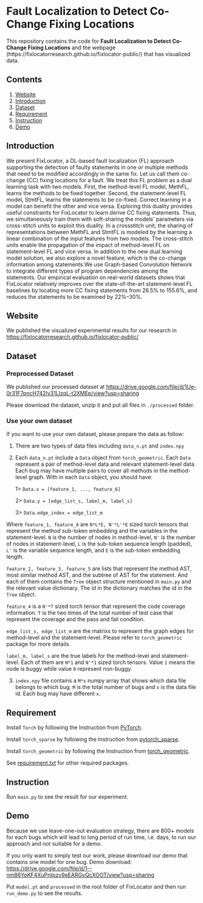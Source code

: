 # Fault Localization to Detect Co-Change Fixing Locations

<p aligh="center"> This repository contains the code for <b>Fault Localization to Detect Co-Change Fixing Locations</b> and the webpage (https://fixlocatorresearch.github.io/fixlocator-public/) that has visualized data.</p>

## Contents
1. [Website](#Website)
2. [Introduction](#Introduction)
3. [Dataset](#Dataset)
4. [Requirement](#Requirement)
5. [Instruction](#Instruction)
6. [Demo](#Demo)


## Introduction

We present FixLocator, a DL-based fault localization (FL) approach
supporting the detection of faulty statements in one or multiple
methods that need to be modified accordingly in the same fix. Let 
us call them co-change (CC) fixing locations for a fault. We treat
this FL problem as a dual learning task with two models. First,
the method-level FL model, MethFL, learns the methods to be fixed
together. Second, the statement-level FL model, StmtFL, learns the
statements to be co-fixed. Correct learning in a model can benefit
the other and vice versa. Exploring this duality provides useful
constraints for FixLocator to learn derive CC fixing statements.
Thus, we simultaneously train them with soft-sharing the models’
parameters via cross-stitch units to exploit this duality. In a crossstitch
unit, the sharing of representations between MethFL and StmtFL
is modeled by the learning a linear combination of the input features
from two models. The cross-stitch units enable the propagation
of the impact of method-level FL on statement-level FL and vice
versa. In addition to the new dual learning model solution, we also
explore a novel feature, which is the co-change information among
statements.We use Graph-based Convolution Network to integrate
different types of program dependencies among the statements. Our
empirical evaluation on real-world datasets shows that FixLocator
relatively improves over the state-of-the-art statement-level FL
baselines by locating more CC fixing statements from 26.5% to
155.6%, and reduces the statements to be examined by 22%–30%.

## Website

We published the visualized experimental results for our research in https://fixlocatorresearch.github.io/fixlocator-public/

## Dataset

### Preprocessed Dataset

We published our processed dataset at https://drive.google.com/file/d/1Ue-0r31F7pncH742Iv31LIzqL-t2XMEp/view?usp=sharing

Please download the dataset, unzip it and put all files in ```./processed``` folder.

### Use your own dataset

If you want to use your own dataset, please prepare the data as follow:

1. There are two types of data files including ```data_n.pt``` and ```index.npy```

2. Each ```data_n.pt``` include a ```Data``` object from ```torch_geometric```. Each ```Data``` represent a pair of method-level data and relevant statement-level data. Each bug may have multiple pairs to cover all methods in the method-level graph. With in each ```Data``` object, you should have:
	
	1> ```Data.x = [feature_1, ..., feature_6]```
	
	2> ```Data.y = [edge_list_s, label_m, label_s]```
	
	3> ```Data.edge_index = edge_list_m```
	
Where ```feature_1, feature_6``` are ```N*L*E, N'*L'*E``` sized torch tensors that represent the method sub-token embedding and the variables in the statement-level. ```N``` is the number of nodes in method-level, ```N'``` is the number of nodes in statement-level, ```L``` is the sub-token sequence length (padded), ```L'``` is the variable sequence length, and ```E``` is the sub-token embedding length.

```feature_2, feature_3, feature_5``` are lists that represent the method AST, most similar method AST, and the subtree of AST for the statement. And each of them contains the ```Tree``` object structure mentioned in ```main.py``` and the relevant value dictionary. The id in the dictionary matches the id in the ```Tree``` object.

```feature_4``` is a ```N'*T``` sized torch tensor that represent the code coverage information. ```T``` is the two times of the total number of test case that represent the coverage and the pass and fail condition.

```edge_list_s, edge_list_m``` are the matrixs to represent the graph edges for method-level and the statement-level. Please refer to ```torch_geometric``` package for more details.

```label_m, label_s``` are the true labels for the method-level and statement-level. Each of them are ```N*1``` and ```N'*1``` sized torch tensors. Value ```1``` means the node is buggy while value ```0``` represent non-buggy.
	
3. ```index.npy``` file contains a ```M*x``` numpy array that shows which data file belongs to which bug. ```M``` is the total number of bugs and ```x``` is the data file id. Each bug may have different ```x```.

## Requirement

Install ```Torch``` by following the Instruction from [PyTorch](https://pytorch.org/get-started/locally).

Install ```torch_sparse``` by following the Instruction from [pytorch_sparse](https://github.com/rusty1s/pytorch_sparse).

Install ```torch_geometric``` by following the Instruction from [torch_geometric](https://pytorch-geometric.readthedocs.io/en/latest/notes/installation.html).

See [requirement.txt](https://github.com/fixlocatorresearch/fixlocatorresearch/blob/main/requirement.txt) for other required packages. 


## Instruction

Run ```main.py``` to see the result for our experiment. 

## Demo

Because we use leave-one-out evaluation strategy, there are 800+ models for each bugs which will lead to long period of run time, i.e. days, to run our approach and not suitable for a demo. 

If you only want to simply test our work, please download our demo that contains one model for one bug. Demo download: https://drive.google.com/file/d/1--nm86YoKF4XuPntpzv9eEARGyQcXOOT/view?usp=sharing 

Put ```model.pt``` and ```processed``` in the root folder of FixLocator and then run ```run_demo.py``` to see the results.
